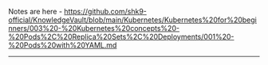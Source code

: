 
Notes are here - https://github.com/shk9-official/KnowledgeVault/blob/main/Kubernetes/Kubernetes%20for%20beginners/003%20-%20Kubernetes%20concepts%20-%20Pods%2C%20Replica%20Sets%2C%20Deployments/001%20-%20Pods%20with%20YAML.md


---
